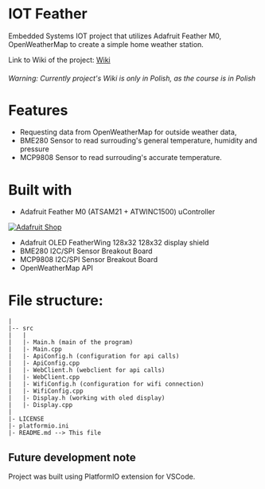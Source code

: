 # IOT Feather
Embedded Systems IOT project that utilizes Adafruit Feather M0, OpenWeatherMap
to create a simple home weather station.

Link to Wiki of the project: [Wiki](https://github.com/utbrott/iot-feather/wiki)
<h6>Warning: Currently project's Wiki is only in Polish, as the course is in Polish</h6>

# Features
- Requesting data from OpenWeatherMap for outside weather data,
- BME280 Sensor to read surrouding's general temperature, humidity and pressure
- MCP9808 Sensor to read surrouding's accurate temperature.

# Built with
- Adafruit Feather M0 (ATSAM21 + ATWINC1500) uController

[![Adafruit Shop](https://img.shields.io/badge/shop-000000?style=for-the-badge&logo=adafruit)](https://www.adafruit.com/product/3010)

- Adafruit OLED FeatherWing 128x32 128x32 display shield
- BME280 I2C/SPI Sensor Breakout Board
- MCP9808 I2C/SPI Sensor Breakout Board
- OpenWeatherMap API

# File structure:
```
|
|-- src
|   |
|   |- Main.h (main of the program)
|   |- Main.cpp
|   |- ApiConfig.h (configuration for api calls)
|   |- ApiConfig.cpp
|   |- WebClient.h (webclient for api calls)
|   |- WebClient.cpp
|   |- WifiConfig.h (configuration for wifi connection)
|   |- WifiConfig.cpp
|   |- Display.h (working with oled display)
|   |- Display.cpp
|
|- LICENSE
|- platformio.ini
|- README.md --> This file
```

## Future development note
Project was built using PlatformIO extension for VSCode.